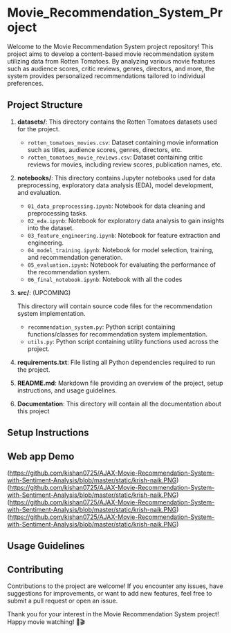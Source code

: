 # Movie_Recommendation_System_Project


Welcome to the Movie Recommendation System project repository! This project aims to develop a content-based movie recommendation system utilizing data from Rotten Tomatoes. By analyzing various movie features such as audience scores, critic reviews, genres, directors, and more, the system provides personalized recommendations tailored to individual preferences.

## Project Structure

1. **datasets/**: This directory contains the Rotten Tomatoes datasets used for the project.
   - `rotten_tomatoes_movies.csv`: Dataset containing movie information such as titles, audience scores, genres, directors, etc.
   - `rotten_tomatoes_movie_reviews.csv`: Dataset containing critic reviews for movies, including review scores, publication names, etc.

2. **notebooks/**: This directory contains Jupyter notebooks used for data preprocessing, exploratory data analysis (EDA), model development, and evaluation.
   - `01_data_preprocessing.ipynb`: Notebook for data cleaning and preprocessing tasks.
   - `02_eda.ipynb`: Notebook for exploratory data analysis to gain insights into the dataset.
   - `03_feature_engineering.ipynb`: Notebook for feature extraction and engineering.
   - `04_model_training.ipynb`: Notebook for model selection, training, and recommendation generation.
   - `05_evaluation.ipynb`: Notebook for evaluating the performance of the recommendation system.
   - `06_final_notebook.ipynb`: Notebook with all the codes

3. **src/**: (UPCOMING)

    This directory will contain source code files for the recommendation system implementation.
   - `recommendation_system.py`: Python script containing functions/classes for recommendation system implementation.
   - `utils.py`: Python script containing utility functions used across the project.

5. **requirements.txt**: File listing all Python dependencies required to run the project.

6. **README.md**: Markdown file providing an overview of the project, setup instructions, and usage guidelines.
7. **Documentation**: This directory will contain all the documentation about this project

## Setup Instructions


## Web app Demo
(https://github.com/kishan0725/AJAX-Movie-Recommendation-System-with-Sentiment-Analysis/blob/master/static/krish-naik.PNG)
(https://github.com/kishan0725/AJAX-Movie-Recommendation-System-with-Sentiment-Analysis/blob/master/static/krish-naik.PNG)
(https://github.com/kishan0725/AJAX-Movie-Recommendation-System-with-Sentiment-Analysis/blob/master/static/krish-naik.PNG)
(https://github.com/kishan0725/AJAX-Movie-Recommendation-System-with-Sentiment-Analysis/blob/master/static/krish-naik.PNG)


## Usage Guidelines



## Contributing

Contributions to the project are welcome! If you encounter any issues, have suggestions for improvements, or want to add new features, feel free to submit a pull request or open an issue.

Thank you for your interest in the Movie Recommendation System project! Happy movie watching! 🍿🎬


